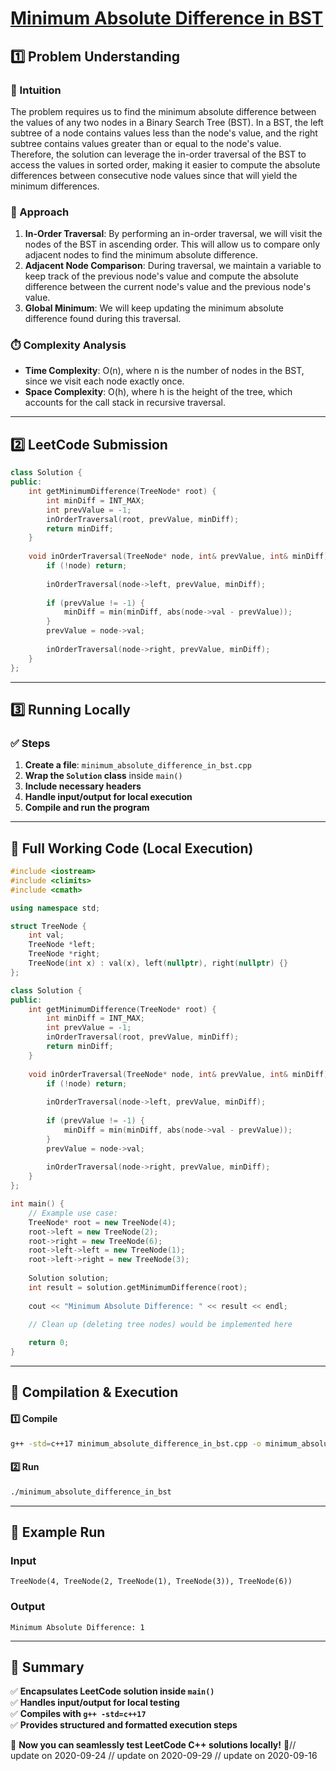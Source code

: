 # **[Minimum Absolute Difference in BST](https://leetcode.com/problems/minimum-absolute-difference-in-bst/description/)**  

## **1️⃣ Problem Understanding**  
### **📌 Intuition**  
The problem requires us to find the minimum absolute difference between the values of any two nodes in a Binary Search Tree (BST). In a BST, the left subtree of a node contains values less than the node's value, and the right subtree contains values greater than or equal to the node's value. Therefore, the solution can leverage the in-order traversal of the BST to access the values in sorted order, making it easier to compute the absolute differences between consecutive node values since that will yield the minimum differences.

### **🚀 Approach**  
1. **In-Order Traversal**: By performing an in-order traversal, we will visit the nodes of the BST in ascending order. This will allow us to compare only adjacent nodes to find the minimum absolute difference.
2. **Adjacent Node Comparison**: During traversal, we maintain a variable to keep track of the previous node's value and compute the absolute difference between the current node's value and the previous node's value.
3. **Global Minimum**: We will keep updating the minimum absolute difference found during this traversal. 

### **⏱️ Complexity Analysis**  
- **Time Complexity**: O(n), where n is the number of nodes in the BST, since we visit each node exactly once.  
- **Space Complexity**: O(h), where h is the height of the tree, which accounts for the call stack in recursive traversal.

---  

## **2️⃣ LeetCode Submission**  
```cpp
class Solution {
public:
    int getMinimumDifference(TreeNode* root) {
        int minDiff = INT_MAX;
        int prevValue = -1;
        inOrderTraversal(root, prevValue, minDiff);
        return minDiff;
    }
    
    void inOrderTraversal(TreeNode* node, int& prevValue, int& minDiff) {
        if (!node) return;
        
        inOrderTraversal(node->left, prevValue, minDiff);
        
        if (prevValue != -1) {
            minDiff = min(minDiff, abs(node->val - prevValue));
        }
        prevValue = node->val;
        
        inOrderTraversal(node->right, prevValue, minDiff);
    }
};  
```  

---  

## **3️⃣ Running Locally**  
### **✅ Steps**  
1. **Create a file**: `minimum_absolute_difference_in_bst.cpp`  
2. **Wrap the `Solution` class** inside `main()`  
3. **Include necessary headers**  
4. **Handle input/output for local execution**  
5. **Compile and run the program**  

---  

## **📝 Full Working Code (Local Execution)**  
```cpp
#include <iostream>
#include <climits>
#include <cmath>

using namespace std;

struct TreeNode {
    int val;
    TreeNode *left;
    TreeNode *right;
    TreeNode(int x) : val(x), left(nullptr), right(nullptr) {}
};

class Solution {
public:
    int getMinimumDifference(TreeNode* root) {
        int minDiff = INT_MAX;
        int prevValue = -1;
        inOrderTraversal(root, prevValue, minDiff);
        return minDiff;
    }
    
    void inOrderTraversal(TreeNode* node, int& prevValue, int& minDiff) {
        if (!node) return;
        
        inOrderTraversal(node->left, prevValue, minDiff);
        
        if (prevValue != -1) {
            minDiff = min(minDiff, abs(node->val - prevValue));
        }
        prevValue = node->val;
        
        inOrderTraversal(node->right, prevValue, minDiff);
    }
};

int main() {
    // Example use case:
    TreeNode* root = new TreeNode(4);
    root->left = new TreeNode(2);
    root->right = new TreeNode(6);
    root->left->left = new TreeNode(1);
    root->left->right = new TreeNode(3);
    
    Solution solution;
    int result = solution.getMinimumDifference(root);
    
    cout << "Minimum Absolute Difference: " << result << endl;

    // Clean up (deleting tree nodes) would be implemented here
    
    return 0;
}
```  

---  

## **🔧 Compilation & Execution**  
#### **1️⃣ Compile**  
```bash
g++ -std=c++17 minimum_absolute_difference_in_bst.cpp -o minimum_absolute_difference_in_bst
```  

#### **2️⃣ Run**  
```bash
./minimum_absolute_difference_in_bst
```  

---  

## **🎯 Example Run**  
### **Input**  
```
TreeNode(4, TreeNode(2, TreeNode(1), TreeNode(3)), TreeNode(6))
```  
### **Output**  
```
Minimum Absolute Difference: 1
```  

---  

## **📌 Summary**  
✅ **Encapsulates LeetCode solution inside `main()`**  
✅ **Handles input/output for local testing**  
✅ **Compiles with `g++ -std=c++17`**  
✅ **Provides structured and formatted execution steps**  

🚀 **Now you can seamlessly test LeetCode C++ solutions locally!** 🚀// update on 2020-09-24
// update on 2020-09-29
// update on 2020-09-16
